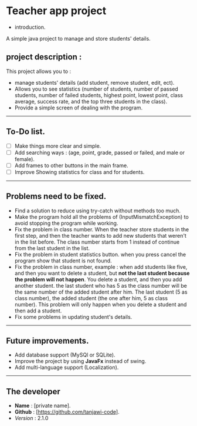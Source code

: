 # Teacher app project

- introduction.

A simple java project to manage and store students' details.

## project description :

This project allows you to :

- manage students' details (add student, remove student, edit, ect).
- Allows you to see statistics (number of students, number of passed students, number of failed students, highest
point, lowest point, class average, success rate, and the top three students in the class).
- Provide a simple screen of dealing with the program.
---
## To-Do list.
- [  ] Make things more clear and simple.
- [  ] Add searching ways : (age, point, grade, passed or failed, and male or female).
- [  ] Add frames to other buttons in the main frame.
- [  ] Improve Showing statistics for class and for students.
---
## Problems need to be fixed.
- Find a solution to reduce using try-catch without methods too much.
- Make the program hold all the problems of (InputMismatchException) to avoid stopping the program while working.
- Fix the problem in class number. When the teacher store students in the first step, and then the teacher wants
to add new students that weren't in the list before. The class number starts from 1 instead of continue from the last student in the list.
- Fix the problem in student statistics button. when you press cancel the program show that student is not found.
- Fix the problem in class number, example : when add students like five, and then you want to delete a student, but
  **not the last student because the problem will not happen**. You delete a student, and then you add another 
student. the last student who has 5 as the class number will be the same number of the added student after him.
The last student (5 as class number), the added student (the one after him, 5 as class number). This problem will only
happen when you delete a student and then add a student.
- Fix some problems in updating student's details.
---
## Future improvements.
- Add database support (MySQl or SQLite).
- Improve the project by using **JavaFx** instead of swing.
- Add multi-language support (Localization).
---
## **The developer**
- **Name** : [private name].
- **Github** : [https://github.com/tanjawi-code].
- *Version* : 2.1.0
